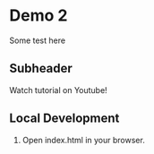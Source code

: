 # Demo 2

Some test here

## Subheader

Watch tutorial on Youtube!

## Local Development

1. Open index.html in your browser.